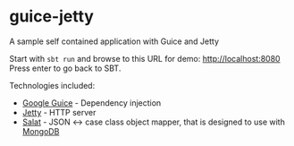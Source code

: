 guice-jetty
===========

A sample self contained application with Guice and Jetty

Start with `sbt run` and browse to this URL for demo:
[http://localhost:8080](http://localhost:8080)
Press enter to go back to SBT.

Technologies included:
- [Google Guice](https://code.google.com/p/google-guice) - Dependency injection
- [Jetty](http://eclipse.org/jetty) - HTTP server
- [Salat](https://github.com/novus/salat) - JSON <-> case class object mapper, that is designed to use with [MongoDB](http://www.mongodb.org/)
